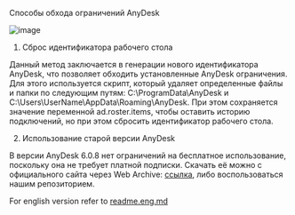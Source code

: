 Способы обхода ограничений AnyDesk

![image](https://github.com/user-attachments/assets/12a6adb3-affd-40c6-834c-ac03dbda3028)

1) Сброс идентификатора рабочего стола

Данный метод заключается в генерации нового идентификатора AnyDesk, что позволяет обходить установленные AnyDesk ограничения.
Для этого используется скрипт, который удаляет определенные файлы и папки по следующим путям: C:\ProgramData\AnyDesk и C:\Users\UserName\AppData\Roaming\AnyDesk.
При этом сохраняется значение переменной ad.roster.items, чтобы оставить историю подключений, но при этом сбросить идентификатор рабочего стола.

2) Использование старой версии AnyDesk

В версии AnyDesk 6.0.8 нет ограничений на бесплатное использование, поскольку она не требует платной подписки.
Скачать её можно с официального сайта через Web Archive: [ссылка](https://web.archive.org/web/20200903224422/https://anydesk.com/en/downloads/windows), либо воспользоваться нашим репозиторием.

For english version refer to [readme.eng.md](https://github.com/kreker0001/AnyDesk-CountDown-999-second/blob/main/readme.eng.md)
